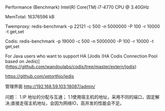 Performance (Benchmark)
Intel(R) Core(TM) i7-4770 CPU @ 3.40GHz

MemTotal: 16376596 kB

Twemproxy:
redis-benchmark -p 22121 -c 500 -n 5000000 -P 100 -r 10000 -t get,set

Codis:
redis-benchmark -p 19000 -c 500 -n 5000000 -P 100 -r 10000 -t get,set

For Java users who want to support HA
[Jodis (HA Codis Connection Pool based on Jedis)] (https://github.com/wandoulabs/codis/tree/master/extern/jodis)

https://github.com/xetorthio/jedis


管理界面
http://192.168.59.103:18087/admin/


问题：
    1.IP 地址的分配与互通；
    1.1使用宿主机的地址，采用不同的端口，固定解决;直接走宿主机地址，会因为网络IO，高并发的性能会不足。
    
    